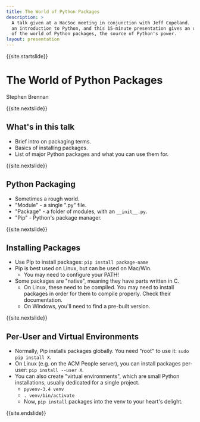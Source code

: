 ```yaml
---
title: The World of Python Packages
description: >
  A talk given at a HacSoc meeting in conjunction with Jeff Copeland.  Jeff gave
  an introduction to Python, and this 15-minute presentation gives an overview
  of the world of Python packages, the source of Python's power.
layout: presentation
---
```


{{site.startslide}}

# The World of Python Packages

Stephen Brennan

{{site.nextslide}}

## What's in this talk

- Brief intro on packaging terms.
- Basics of installing packages.
- List of major Python packages and what you can use them for.

{{site.nextslide}}

## Python Packaging

- Sometimes a rough world.
- "Module" - a single ".py" file.
- "Package" - a folder of modules, with an `__init__.py`.
- "Pip" - Python's package manager.

{{site.nextslide}}

## Installing Packages

- Use Pip to install packages: `pip install package-name`
- Pip is best used on Linux, but can be used on Mac/Win.
    - You may need to configure your PATH!
- Some packages are "native", meaning they have parts written in C.
    - On Linux, these need to be compiled.  You may need to install packages in
      order for them to compile properly.  Check their documentation.
    - On Windows, you'll need to find a pre-built version.

{{site.nextslide}}

## Per-User and Virtual Environments

- Normally, Pip installs packages globally.  You need "root" to use it: `sudo
  pip install X`.
- On Linux (e.g. on the ACM People server), you can install packages per-user:
  `pip install --user X`.
- You can also create "virtual environments", which are small Python
  installations, usually dedicated for a single project.
    - `pyvenv-3.4 venv`
    - `. venv/bin/activate`
    - Now, `pip install` packages into the venv to your heart's delight.

{{site.endslide}}
